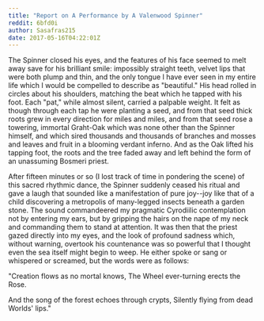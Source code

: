 ```yaml
---
title: "Report on A Performance by A Valenwood Spinner"
reddit: 6bfd0i
author: Sasafras215
date: 2017-05-16T04:22:01Z
---
```


The Spinner closed his eyes, and the features of his face seemed to melt away save for his brilliant smile: impossibly straight teeth, velvet lips that were both plump and thin, and the only tongue I have ever seen in my entire life which I would be compelled to describe as "beautiful." His head rolled in circles about his shoulders, matching the beat which he tapped with his foot. Each "pat," while almost silent, carried a palpable weight. It felt as though through each tap he were planting a seed, and from that seed thick roots grew in every direction for miles and miles, and from that seed rose a towering, immortal Graht-Oak which was none other than the Spinner himself, and which sired thousands and thousands of branches and mosses and leaves and fruit in a blooming verdant inferno. And as the Oak lifted his tapping foot, the roots and the tree faded away and left behind the form of an unassuming Bosmeri priest. 

After fifteen minutes or so (I lost track of time in pondering the scene) of this sacred rhythmic dance, the Spinner suddenly ceased his ritual and gave a laugh that sounded like a manifestation of pure joy--joy like that of a child discovering a metropolis of many-legged insects beneath a garden stone. The sound commandeered my pragmatic Cyrodiilic contemplation not by entering my ears, but by gripping the hairs on the nape of my neck and commanding them to stand at attention. It was then that the priest gazed directly into my eyes, and the look of profound sadness which, without warning, overtook his countenance was so powerful that I thought even the sea itself might begin to weep. He either spoke or sang or whispered or screamed, but the words were as follows:

"Creation flows as no mortal knows,
The Wheel ever-turning erects the Rose.

And the song of the forest echoes through crypts,
Silently flying from dead Worlds' lips."

